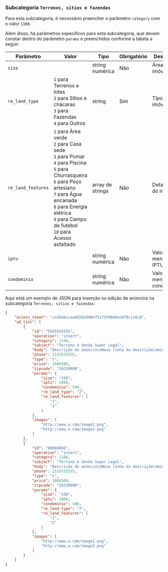 ### Subcategoria `Terrenos, sítios e fazendas`

Para esta subcategoria, é necessário preencher o parâmetro `category` com o valor `1100`.

Além disso, há parâmetros específicos para esta subcategoria, que devem constar dentro do parâmetro `params` e preenchidos conforme a tabela a seguir:


| Parâmetro | Valor | Tipo | Obrigatório | Descrição |
|------------------|--------------------------------------------------------------------------------------------------------------------------------------------------------------------------------------------------------------------------------------------------------------------------------------------------------------------------------------------------------------------------------------------------------------------------------------------------------------------------------------------------------------------------------------------------------------------------------------------------------------------------------------------------------------------------------------------------------------------------------------------------------------------------------------------------------------------------------------------------------------------------------------------------------------------------------------------------------------------------------------------------------------------------------------------------------------------------------|------------------|-------------|----------------------------|
| `size` |  | string numérica | Não | Área do imóvel (m²) |
| `re_land_type` | `1` para Terrenos e lotes<br> `2` para Sítios e chácaras<br> `3` para Fazendas<br> `4` para Outros | string | Sim | Tipo de imóvel |
| `re_land_features` | `1` para Área verde<br> `2` para Casa sede<br> `3` para Pomar<br> `4` para Piscina<br> `5` para Churrasqueira<br> `6` para Poço artesiano<br> `7` para Água encanada<br> `8` para Energia elétrica<br> `9` para Campo de futebol<br> `10` para Acesso asfaltado | array de strings | Não | Detalhes do imóvel |
| `iptu` |  | string numérica | Não | Valor mensal do IPTU |
| `condominio` |  | string numérica | Não | Valor mensal do condomínio |

Aqui está um exemplo de JSON para inserção ou edição de anúncios na subcategoria `Terrenos, sítios e fazendas`:

```json
{
    "access_token": "ca18abccaadd282490e75173f98b8ec6f0c1c6c8",
    "ad_list": [
        {
            "id": "5555555555",
            "operation": "insert",
            "category": 1100,
            "subject": "Terreno à Venda Super Legal",
            "body": "Descrição do anúncio\nNova linha da descrição\nAinda outra linha da descrição",
            "phone": 2155555555,
            "type": "s",
            "price": 1000500,
            "zipcode": "24230090",
            "params": {
                "size": "150",
                "iptu": 1000,
                "condominio": 500,
                "re_land_type": "2",
                "re_land_features": [
                    "1",
                    "2"
                ]
            },
            "images": [
                "http://www.a.com/image1.png",
                "http://www.a.com/image2.png"
            ]
        },
        {
            "id": "66666666",
            "operation": "insert",
            "category": 1100,
            "subject": "Terreno à Venda Super Legal",
            "body": "Descrição do anúncio\nNova linha da descrição\nAinda outra linha da descrição",
            "phone": 2155555555,
            "type": "s",
            "price": 1000500,
            "zipcode": "24230090",
            "params": {
                "size": "150",
                "iptu": 1000,
                "condominio": 500,
                "re_land_type": "2",
                "re_land_features": [
                    "1",
                    "2"
                ]
            },
            "images": [
                "http://www.a.com/image1.png",
                "http://www.a.com/image2.png"
            ]
        }
    ]
}
```